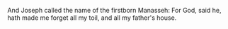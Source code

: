 And Joseph called the name of the firstborn Manasseh: For God, said he, hath made me forget all my toil, and all my father's house.
